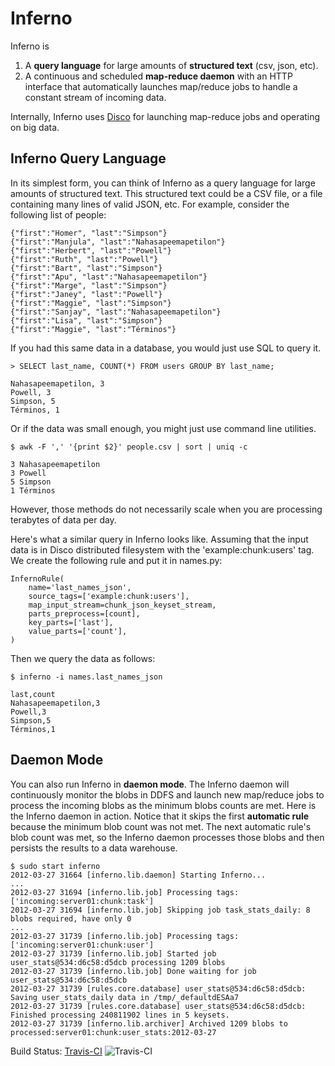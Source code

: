 Inferno
=======

Inferno is

1. A **query language** for large amounts of **structured text** (csv, json, etc).
2. A continuous and scheduled **map-reduce daemon** with an HTTP
interface that automatically launches map/reduce jobs to handle a
constant stream of incoming data.

Internally, Inferno uses [Disco](http://discoproject.org/) for launching
map-reduce jobs and operating on big data.

Inferno Query Language
----------------------

In its simplest form, you can think of Inferno as a query language for large
amounts of structured text.  This structured text could be a CSV file, or a
file containing many lines of valid JSON, etc.  For example, consider the
following list of people:

    {"first":"Homer", "last":"Simpson"}
    {"first":"Manjula", "last":"Nahasapeemapetilon"}
    {"first":"Herbert", "last":"Powell"}
    {"first":"Ruth", "last":"Powell"}
    {"first":"Bart", "last":"Simpson"}
    {"first":"Apu", "last":"Nahasapeemapetilon"}
    {"first":"Marge", "last":"Simpson"}
    {"first":"Janey", "last":"Powell"}
    {"first":"Maggie", "last":"Simpson"}
    {"first":"Sanjay", "last":"Nahasapeemapetilon"}
    {"first":"Lisa", "last":"Simpson"}
    {"first":"Maggie", "last":"Términos"}

If you had this same data in a database, you would just use SQL to query it.

    > SELECT last_name, COUNT(*) FROM users GROUP BY last_name;

    Nahasapeemapetilon, 3
    Powell, 3
    Simpson, 5
    Términos, 1

Or if the data was small enough, you might just use command line utilities.

    $ awk -F ',' '{print $2}' people.csv | sort | uniq -c

    3 Nahasapeemapetilon
    3 Powell
    5 Simpson
    1 Términos

However, those methods do not necessarily scale when you are processing
terabytes of data per day.

Here's what a similar query in Inferno looks like.  Assuming that the input data
is in Disco distributed filesystem with the 'example:chunk:users' tag.  We
create the following rule and put it in names.py:

    InfernoRule(
        name='last_names_json',
        source_tags=['example:chunk:users'],
        map_input_stream=chunk_json_keyset_stream,
        parts_preprocess=[count],
        key_parts=['last'],
        value_parts=['count'],
    )

Then we query the data as follows:

    $ inferno -i names.last_names_json

    last,count
    Nahasapeemapetilon,3
    Powell,3
    Simpson,5
    Términos,1

Daemon Mode
-----------

You can also run Inferno in **daemon mode**. The Inferno daemon will
continuously monitor the blobs in DDFS and launch new map/reduce jobs to
process the incoming blobs as the minimum blobs counts are met.
Here is the Inferno daemon in action. Notice that it skips the first
**automatic rule** because the minimum blob count was not met. The next
automatic rule's blob count was met, so the Inferno daemon processes those
blobs and then persists the results to a data warehouse.

    $ sudo start inferno
    2012-03-27 31664 [inferno.lib.daemon] Starting Inferno...
    ...
    2012-03-27 31694 [inferno.lib.job] Processing tags:['incoming:server01:chunk:task']
    2012-03-27 31694 [inferno.lib.job] Skipping job task_stats_daily: 8 blobs required, have only 0
    ...
    2012-03-27 31739 [inferno.lib.job] Processing tags:['incoming:server01:chunk:user']
    2012-03-27 31739 [inferno.lib.job] Started job user_stats@534:d6c58:d5dcb processing 1209 blobs
    2012-03-27 31739 [inferno.lib.job] Done waiting for job user_stats@534:d6c58:d5dcb
    2012-03-27 31739 [rules.core.database] user_stats@534:d6c58:d5dcb: Saving user_stats_daily data in /tmp/_defaultdESAa7
    2012-03-27 31739 [rules.core.database] user_stats@534:d6c58:d5dcb: Finished processing 240811902 lines in 5 keysets.
    2012-03-27 31739 [inferno.lib.archiver] Archived 1209 blobs to processed:server01:chunk:user_stats:2012-03-27

Build Status: [Travis-CI](http://travis-ci.org/chango/inferno) ![Travis-CI](https://secure.travis-ci.org/chango/inferno.png)
